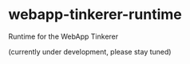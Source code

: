 # webapp-tinkerer-runtime #

Runtime for the WebApp Tinkerer

(currently under development, please stay tuned)
